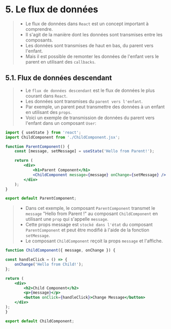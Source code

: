 # 5. Le flux de données
> - Le flux de données dans `React` est un concept important à comprendre.
> - Il s'agit de la manière dont les données sont transmises entre les composants.
> - Les données sont transmises de haut en bas, du parent vers l'enfant.
> - Mais il est possible de remonter les données de l'enfant vers le parent en utilisant des `callbacks`.

## 5.1. Flux de données descendant
> - Le `flux de données descendant` est le flux de données le plus courant dans `React`.
> - Les données sont transmises du `parent vers l'enfant`.
> - Par exemple, un parent peut transmettre des données à un enfant en utilisant des `props`.
> - Voici un exemple de transmission de données du parent vers l'enfant dans un composant `User`:
```jsx
import { useState } from 'react';
import ChildComponent from './ChildComponent.jsx';

function ParentComponent() {
    const [message, setMessage] = useState('Hello from Parent!');

    return (
        <div>
            <h1>Parent Component</h1>
            <ChildComponent message={message} onChange={setMessage} />
        </div>
    );
}

export default ParentComponent;
```
> - Dans cet exemple, le composant `ParentComponent` transmet le `message` "Hello from Parent !" au composant `ChildComponent` en utilisant une `prop` qui s'appelle `message`.
> - Cette props message est `stocké dans l'état` du composant `ParentComponent` et peut être modifié à l'aide de la fonction `setMessage`.
> - Le composant `ChildComponent` reçoit la props `message` et l'affiche.
```jsx
function ChildComponent({ message, onChange }) {

const handleClick = () => {
    onChange('Hello from Child!');
};

return (
    <div>
        <h2>Child Component</h2>
        <p>{message}</p>
        <button onClick={handleClick}>Change Message</button>
    </div>
);
}

export default ChildComponent;
```
